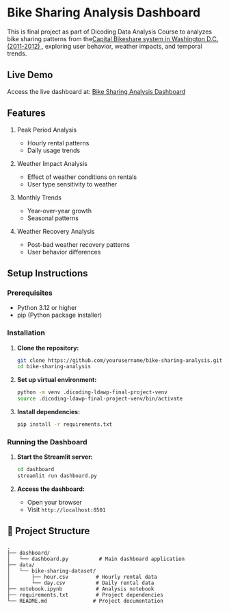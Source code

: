 # Bike Sharing Analysis Dashboard

This is final project as part of Dicoding Data Analysis Course to analyzes bike sharing patterns from the[Capital Bikeshare system in Washington D.C. (2011-2012) ](https://archive.ics.uci.edu/dataset/275/bike+sharing+dataset), exploring user behavior, weather impacts, and temporal trends.

## Live Demo
Access the live dashboard at: [Bike Sharing Analysis Dashboard](https://andakara-dicoding-final-project-bike-sharing-analysis.streamlit.app)

## Features
1. Peak Period Analysis
   - Hourly rental patterns
   - Daily usage trends
   
2. Weather Impact Analysis
   - Effect of weather conditions on rentals
   - User type sensitivity to weather

3. Monthly Trends
   - Year-over-year growth
   - Seasonal patterns

4. Weather Recovery Analysis
   - Post-bad weather recovery patterns
   - User behavior differences

## Setup Instructions

### Prerequisites
- Python 3.12 or higher
- pip (Python package installer)

### Installation

1. **Clone the repository:**
   ```bash
   git clone https://github.com/yourusername/bike-sharing-analysis.git
   cd bike-sharing-analysis
   ```

2. **Set up virtual environment:**
   ```bash
   python -m venv .dicoding-ldawp-final-project-venv
   source .dicoding-ldawp-final-project-venv/bin/activate
   ```

3. **Install dependencies:**
   ```bash
   pip install -r requirements.txt
   ```

### Running the Dashboard

1. **Start the Streamlit server:**
   ```bash
   cd dashboard
   streamlit run dashboard.py
   ```

2. **Access the dashboard:**
   - Open your browser
   - Visit `http://localhost:8501`

## 📁 Project Structure
```
.
├── dashboard/
│   └── dashboard.py          # Main dashboard application
├── data/
│   └── bike-sharing-dataset/
│       ├── hour.csv         # Hourly rental data
│       └── day.csv          # Daily rental data
├── notebook.ipynb           # Analysis notebook
├── requirements.txt         # Project dependencies
└── README.md               # Project documentation
```